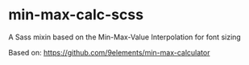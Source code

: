 # min-max-calc-scss
A Sass mixin based on the Min-Max-Value Interpolation for font sizing

Based on: https://github.com/9elements/min-max-calculator
